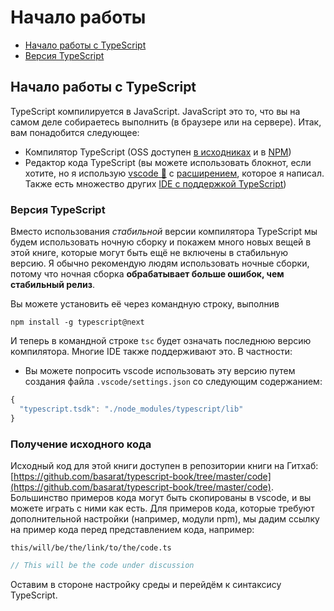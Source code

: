 # Начало работы

* [Начало работы с TypeScript](./#getting-started-with-typescript)
* [Версия TypeScript](./#typescript-version)

## Начало работы с TypeScript

TypeScript компилируется в JavaScript. JavaScript это то, что вы на самом деле собираетесь выполнить \(в браузере или на сервере\). Итак, вам понадобится следующее:

* Компилятор TypeScript \(OSS доступен [в исходниках](https://github.com/Microsoft/TypeScript/) и в [NPM](https://www.npmjs.com/package/typescript)\)
* Редактор кода TypeScript \(вы можете использовать блокнот, если хотите, но я использую [vscode 🌹](https://code.visualstudio.com/) с [расширением](https://marketplace.visualstudio.com/items?itemName=basarat.god), которое я написал. Также есть множество других [IDE с поддержкой TypeScript](https://github.com/Microsoft/TypeScript/wiki/TypeScript-Editor-Support)\)

### Версия TypeScript

Вместо использования _стабильной_ версии компилятора TypeScript мы будем использовать ночную сборку и покажем много новых вещей в этой книге, которые могут быть ещё не включены в стабильную версию. Я обычно рекомендую людям использовать ночные сборки, потому что ночная сборка **обрабатывает больше ошибок, чем стабильный релиз**.

Вы можете установить её через командную строку, выполнив

```text
npm install -g typescript@next
```

И теперь в командной строке `tsc` будет означать последнюю версию компилятора. Многие IDE также поддерживают это. В частности:

* Вы можете попросить vscode использовать эту версию путем создания файла `.vscode/settings.json` со следующим содержанием:

```javascript
{
  "typescript.tsdk": "./node_modules/typescript/lib"
}
```

### Получение исходного кода

Исходный код для этой книги доступен в репозитории книги на Гитхаб: [https://github.com/basarat/typescript-book/tree/master/code](https://github.com/basarat/typescript-book/tree/master/code). Большинство примеров кода могут быть скопированы в vscode, и вы можете играть с ними как есть. Для примеров кода, которые требуют дополнительной настройки \(например, модули npm\), мы дадим ссылку на пример кода перед представлением кода, например:

`this/will/be/the/link/to/the/code.ts`

```typescript
// This will be the code under discussion
```

Оставим в стороне настройку среды и перейдём к синтаксису TypeScript.

